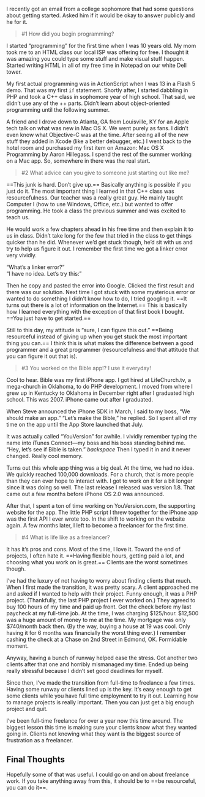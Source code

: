 I recently got an email from a college sophomore that had some questions about getting started. Asked him if it would be okay to answer publicly and he for it.

> #1 How did you begin programming?

I started “programming” for the first time when I was 10 years old. My mom took me to an HTML class our local ISP was offering for free. I thought it was amazing you could type some stuff and make visual stuff happen. Started writing HTML in all of my free time in Notepad on our white Dell tower.

My first actual programming was in ActionScript when I was 13 in a Flash 5 demo. That was my first `if` statement. Shortly after, I started dabbling in PHP and took a C++ class in sophomore year of high school. That said, we didn’t use any of the ++ parts. Didn’t learn about object-oriented programming until the following summer.

A friend and I drove down to Atlanta, GA from Louisville, KY for an Apple tech talk on what was new in Mac OS X. We went purely as fans. I didn’t even know what Objective-C was at the time. After seeing all of the new stuff they added in Xcode (like a better debugger, etc.) I went back to the hotel room and purchased my first item on Amazon: Mac OS X Programming by Aaron Hillegass. I spend the rest of the summer working on a Mac app. So, somewhere in there was the real start.

> #2 What advice can you give to someone just starting out like me?

==This junk is hard. Don’t give up.== Basically anything is possible if you just do it. The most important thing I learned in that C++ class was resourcefulness. Our teacher was a really great guy. He mainly taught Computer I (how to use Windows, Office, etc.) but wanted to offer programming. He took a class the previous summer and was excited to teach us.

He would work a few chapters ahead in his free time and then explain it to us in class. Didn’t take long for the few that tried in the class to get things quicker than he did. Whenever we’d get stuck though, he’d sit with us and try to help us figure it out. I remember the first time we got a linker error very vividly.

“What’s a linker error?”<br>
“I have no idea. Let’s try this:”

Then he copy and pasted the error into Google. Clicked the first result and there was our solution. Next time I got stuck with some mysterious error or wanted to do something I didn’t know how to do, I tried googling it. ==It turns out there is a lot of information on the Internet.== This is basically how I learned everything with the exception of that first book I bought. ==You just have to get started.==

Still to this day, my attitude is “sure, I can figure this out.” ==Being resourceful instead of giving up when you get stuck the most important thing you can.== I think this is what makes the difference between a good programmer and a great programmer (resourcefulness and that attitude that you can figure it out that is).

> #3 You worked on the Bible app!? I use it everyday!

Cool to hear. Bible was my first iPhone app. I got hired at LifeChurch.tv, a mega-church in Oklahoma, to do PHP development. I moved from where I grew up in Kentucky to Oklahoma in December right after I graduated high school. This was 2007. iPhone came out after I graduated.

When Steve announced the iPhone SDK in March, I said to my boss, “We should make an app.” “Let’s make the Bible,” he replied. So I spent all of my time on the app until the App Store launched that July.

It was actually called “YouVersion” for awhile. I vividly remember typing the name into iTunes Connect—my boss and his boss standing behind me. “Hey, let’s see if Bible is taken.” *backspace* Then I typed it in and it never changed. Really cool memory.

Turns out this whole app thing was a big deal. At the time, we had no idea. We quickly reached 100,000 downloads. For a church, that is more people than they can ever hope to interact with. I got to work on it for a bit longer since it was doing so well. The last release I released was version 1.8. That came out a few months before iPhone OS 2.0 was announced.

After that, I spent a ton of time working on YouVersion.com, the supporting website for the app. The little PHP script I threw together for the iPhone app was the first API I ever wrote too. In the shift to working on the website again. A few months later, I left to become a freelancer for the first time.

> #4 What is life like as a freelancer?

It has it’s pros and cons. Most of the time, I love it. Toward the end of projects, I often hate it. ==Having flexible hours, getting paid a lot, and choosing what you work on is great.== Clients are the worst sometimes though.

I’ve had the luxury of not having to worry about finding clients that much. When I first made the transition, it was pretty scary. A client approached me and asked if I wanted to help with their project. Funny enough, it was a PHP project. (Thankfully, the last PHP project I ever worked on.) They agreed to buy 100 hours of my time and paid up front. Got the check before my last paycheck at my full-time job. At the time, I was charging $125/hour. $12,500 was a huge amount of money to me at the time. My mortgage was only $740/month back then. (By the way, buying a house at 19 was cool. Only having it for 6 months was financially the worst thing ever.) I remember cashing the check at a Chase on 2nd Street in Edmond, OK. Formidable moment.

Anyway, having a bunch of runway helped ease the stress. Got another two clients after that one and horribly mismanaged my time. Ended up being really stressful because I didn’t set good deadlines for myself.

Since then, I’ve made the transition from full-time to freelance a few times. Having some runway or clients lined up is the key. It’s easy enough to get some clients while you have full time employment to try it out. Learning how to manage projects is really important. Then you can just get a big enough project and quit.

I’ve been full-time freelance for over a year now this time around. The biggest lesson this time is making sure your clients know what they wanted going in. Clients not knowing what they want is the biggest source of frustration as a freelancer.

## Final Thoughts

Hopefully some of that was useful. I could go on and on about freelance work. If you take anything away from this, it should be to ==be resourceful, you can do it==.
